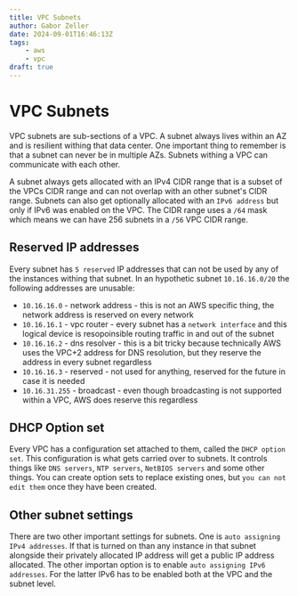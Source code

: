 ```yaml
---
title: VPC Subnets
author: Gabor Zeller
date: 2024-09-01T16:46:13Z
tags: 
    - aws
    - vpc
draft: true
---
```


# VPC Subnets

VPC subnets are sub-sections of a VPC. A subnet always lives within an AZ and is resilient withing that data center. One important thing to remember is that a subnet can never be in multiple AZs. Subnets withing a VPC can communicate with each other.

A subnet always gets allocated with an IPv4 CIDR range that is a subset of the VPCs CIDR range and can not overlap with an other subnet's CIDR range. Subnets can also get optionally allocated with an `IPv6 address` but only if IPv6 was enabled on the VPC. The CIDR range uses a `/64` mask which means we can have 256 subnets in a `/56` VPC CIDR range.

## Reserved IP addresses

Every subnet has `5 reserved` IP addresses that can not be used by any of the instances withing that subnet. In an hypothetic subnet `10.16.16.0/20` the following addresses are unusable:

- `10.16.16.0` - network address - this is not an AWS specific thing, the network address is reserved on every network
- `10.16.16.1` - vpc router - every subnet has a `network interface` and this logical device is resopoinsible routing traffic in and out of the subnet
- `10.16.16.2` - dns resolver - this is a bit tricky because technically AWS uses the VPC+2 address for DNS resolution, but they reserve the address in every subnet regardless
- `10.16.16.3` - reserved - not used for anything, reserved for the future in case it is needed
- `10.16.31.255` - broadcast - even though broadcasting is not supported within a VPC, AWS does reserve this regardless

## DHCP Option set

Every VPC has a configuration set attached to them, called the `DHCP option set`. This configuration is what gets carried over to subnets. It controls things like `DNS servers`, `NTP servers`, `NetBIOS servers` and some other things. You can create option sets to replace existing ones, but `you can not edit them` once they have been created.

## Other subnet settings

There are two other important settings for subnets. One is `auto assigning IPv4 addresses`. If that is turned on than any instance in that subnet alongside their privately allocated IP address will get a public IP address allocated. The other importan option is to enable `auto assigning IPv6 addresses`. For the latter IPv6 has to be enabled both at the VPC and the subnet level.


